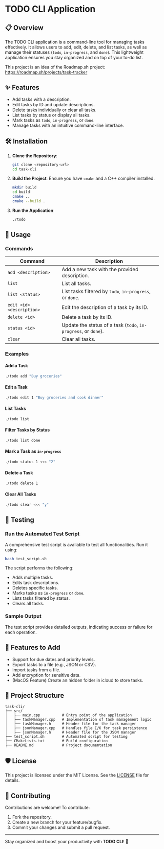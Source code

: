 
# TODO CLI Application

## 📋 Overview

The TODO CLI application is a command-line tool for managing tasks effectively. It allows users to add, edit, delete, and list tasks, as well as manage their statuses (`todo`, `in-progress`, and `done`). This lightweight application ensures you stay organized and on top of your to-do list.

This project is an idea of the Roadmap.sh project:
https://roadmap.sh/projects/task-tracker

## ✨ Features

- Add tasks with a description.
- Edit tasks by ID and update descriptions.
- Delete tasks individually or clear all tasks.
- List tasks by status or display all tasks.
- Mark tasks as `todo`, `in-progress`, or `done`.
- Manage tasks with an intuitive command-line interface.

## 🛠️ Installation

1. **Clone the Repository**:
   ```bash
   git clone <repository-url>
   cd task-cli
   ```

2. **Build the Project**:
   Ensure you have `cmake` and a C++ compiler installed.
   ```bash
   mkdir build
   cd build
   cmake ..
   cmake --build .
   ```

3. **Run the Application**:
   ```bash
   ./todo
   ```

## 📖 Usage

### Commands

| Command                    | Description                                   |
|----------------------------|-----------------------------------------------|
| `add <description>`        | Add a new task with the provided description. |
| `list`                     | List all tasks.                              |
| `list <status>`            | List tasks filtered by `todo`, `in-progress`, or `done`. |
| `edit <id> <description>`  | Edit the description of a task by its ID.     |
| `delete <id>`              | Delete a task by its ID.                     |
| `status <id>`              | Update the status of a task (`todo`, `in-progress`, or `done`). |
| `clear`                    | Clear all tasks.                             |

### Examples

#### Add a Task
```bash
./todo add "Buy groceries"
```

#### Edit a Task
```bash
./todo edit 1 "Buy groceries and cook dinner"
```

#### List Tasks
```bash
./todo list
```

#### Filter Tasks by Status
```bash
./todo list done
```

#### Mark a Task as `in-progress`
```bash
./todo status 1 <<< "2"
```

#### Delete a Task
```bash
./todo delete 1
```

#### Clear All Tasks
```bash
./todo clear <<< "y"
```

## 🧪 Testing

### Run the Automated Test Script
A comprehensive test script is available to test all functionalities. Run it using:
```bash
bash test_script.sh
```

The script performs the following:
- Adds multiple tasks.
- Edits task descriptions.
- Deletes specific tasks.
- Marks tasks as `in-progress` or `done`.
- Lists tasks filtered by status.
- Clears all tasks.

### Sample Output
The test script provides detailed outputs, indicating success or failure for each operation.

## 🌟 Features to Add
- Support for due dates and priority levels.
- Export tasks to a file (e.g., JSON or CSV).
- Import tasks from a file.
- Add encryption for sensitive data.
- (MacOS Feature) Create an hidden folder in icloud to store tasks.

## 📂 Project Structure

```plaintext
task-cli/
├── src/
│   ├── main.cpp          # Entry point of the application
│   ├── taskManager.cpp   # Implementation of task management logic
│   ├── taskManager.h     # Header file for the task manager
│   ├── jsonManager.cpp   # Handles file I/O for task persistence
│   ├── jsonManager.h     # Header file for the JSON manager
├── test_script.sh        # Automated script for testing
├── CMakeLists.txt        # Build configuration
├── README.md             # Project documentation
```

## 🛡️ License

This project is licensed under the MIT License. See the [LICENSE](LICENSE) file for details.

## 🤝 Contributing

Contributions are welcome! To contribute:
1. Fork the repository.
2. Create a new branch for your feature/bugfix.
3. Commit your changes and submit a pull request.

---

Stay organized and boost your productivity with **TODO CLI**! 🚀
